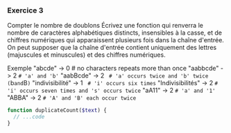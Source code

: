 ### Exercice 3

Compter le nombre de doublons
Écrivez une fonction qui renverra le nombre de caractères alphabétiques distincts, insensibles à la casse, et de chiffres numériques qui apparaissent plusieurs fois dans la chaîne d'entrée. On peut supposer que la chaîne d'entrée contient uniquement des lettres (majuscules et minuscules) et des chiffres numériques.

Exemple
"abcde" -> 0 # no characters repeats more than once
"aabbcde" -> 2 `# 'a' and 'b'`
"aabBcde" -> 2 ` # 'a' occurs twice and 'b' twice (`b` and `B`)`
"indivisibilité" -> 1 ` # 'i' occurs six times`
"Indivisibilités" -> 2 `# 'i' occurs seven times and 's' occurs twice`
"aA11" -> 2 `# 'a' and '1'`
"ABBA" -> 2  `# 'A' and 'B' each occur twice`

```php
function duplicateCount($text) {
  // ...code
}
```